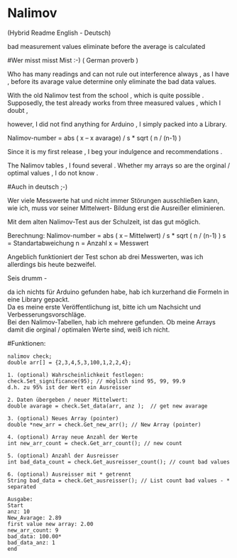 # Nalimov
(Hybrid Readme English - Deutsch)

bad measurement values ​​eliminate before the average is calculated

#Wer misst misst Mist :-) ( German proverb ) 

Who has many readings and can not rule out interference always , as I have , before its avarage value determine only eliminate the bad data values. 

With the old Nalimov test from the school , which is quite possible . 
Supposedly, the test already works from three measured values ​​, which I doubt , 

however, 
I did not find anything for Arduino , I simply packed into a Library. 

Nalimov-number = abs ( x – x avarage) / s   * sqrt ( n / (n-1) )

Since it is my first release , I beg your indulgence and recommendations . 

The Nalimov tables , I found several . Whether my arrays so are the orginal / optimal values ​​, I do not know . 

#Auch in deutsch ;-) 

Wer viele Messwerte hat und nicht immer Störungen ausschließen kann, wie ich, muss vor seiner Mittelwert- Bildung erst die Ausreißer eliminieren. 

Mit dem alten Nalimov-Test aus der Schulzeit, ist das gut möglich. 

Berechnung:
Nalimov-number = abs ( x – Mittelwert) / s   * sqrt ( n / (n-1) )
s = Standartabweichung
n = Anzahl
x = Messwert

Angeblich funktioniert der Test schon ab drei Messwerten, was ich allerdings bis heute bezweifel. 

Seis drumm -

da ich nichts für Arduino gefunden habe, hab ich kurzerhand die Formeln in eine Library gepackt.   
Da es meine erste Veröffentlichung ist, bitte ich um Nachsicht und Verbesserungsvorschläge.   
Bei den Nalimov-Tabellen, hab ich mehrere gefunden. Ob meine Arrays damit die orginal / optimalen Werte sind, weiß ich nicht.  

#Funktionen:

	nalimov check;
	double arr[] = {2,3,4,5,3,100,1,2,2,4};
	
	1. (optional) Wahrscheinlichkeit festlegen:
	check.Set_significance(95); // möglich sind 95, 99, 99.9
	d.h. zu 95% ist der Wert ein Ausreisser
	
	2. Daten übergeben / neuer Mittelwert:
	double avarage = check.Set_data(arr, anz );  // get new avarage
	
	3. (optional) Neues Array (pointer)
	double *new_arr = check.Get_new_arr(); // New Array (pointer)
	
	4. (optional) Array neue Anzahl der Werte
	int new_arr_count = check.Get_arr_count(); // new count
	
	5. (optional) Anzahl der Ausreisser
	int bad_data_count = check.Get_ausreisser_count(); // count bad values
	
	6. (optional) Ausreisser mit * getrennt
	String bad_data = check.Get_ausreisser(); // List count bad values - * separated
	
	Ausgabe:
	Start
    anz: 10
    New_Avarage: 2.89
    first value new array: 2.00
    new_arr_count: 9
    bad_data: 100.00*
    bad_data_anz: 1
    end

